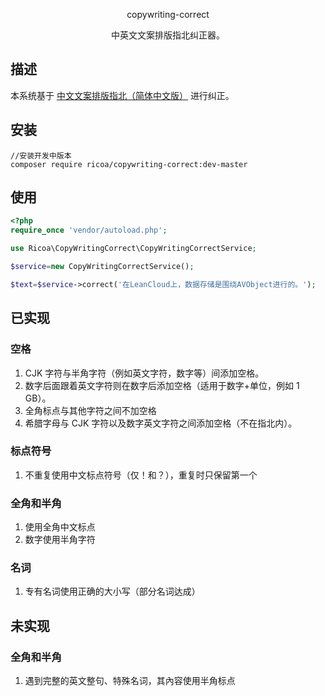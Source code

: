 <p align="center">
copywriting-correct
</a>

<p align="center">中英文文案排版指北纠正器。</p>

## 描述
本系统基于 [中文文案排版指北（简体中文版）](https://github.com/mzlogin/chinese-copywriting-guidelines) 进行纠正。

## 安装
```
//安装开发中版本
composer require ricoa/copywriting-correct:dev-master
```

## 使用
```php
<?php
require_once 'vendor/autoload.php';

use Ricoa\CopyWritingCorrect\CopyWritingCorrectService;

$service=new CopyWritingCorrectService();

$text=$service->correct('在LeanCloud上，数据存储是围绕AVObject进行的。');


```

## 已实现
### 空格
1. CJK 字符与半角字符（例如英文字符，数字等）间添加空格。
2. 数字后面跟着英文字符则在数字后添加空格（适用于数字+单位，例如 1 GB）。
3. 全角标点与其他字符之间不加空格
4. 希腊字母与 CJK 字符以及数字英文字符之间添加空格（不在指北内）。

### 标点符号
1. 不重复使用中文标点符号（仅！和？），重复时只保留第一个

### 全角和半角
1. 使用全角中文标点
2. 数字使用半角字符

### 名词
1. 专有名词使用正确的大小写（部分名词达成）


## 未实现

### 全角和半角
1. 遇到完整的英文整句、特殊名词，其內容使用半角标点